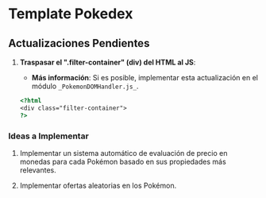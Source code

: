 # Template Pokedex

## Actualizaciones Pendientes

1. **Traspasar el ".filter-container" (div) del HTML al JS**:

   - **Más información**: Si es posible, implementar esta actualización en el módulo `_PokemonDOMHandler.js_`.

   ```HTML
   <?html
   <div class="filter-container">
   ?>
   ```

### Ideas a Implementar

1. Implementar un sistema automático de evaluación de precio en monedas para cada Pokémon basado en sus propiedades más relevantes.

2. Implementar ofertas aleatorias en los Pokémon.
